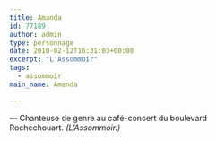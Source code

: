 ```yaml
---
title: Amanda
id: 77189
author: admin
type: personnage
date: 2010-02-12T16:31:03+00:00
excerpt: "L'Assommoir"
tags:
  - assommoir
main_name: Amanda

---
```

**—** Chanteuse de genre au café-concert du boulevard Rochechouart. _(L&rsquo;Assommoir.)_